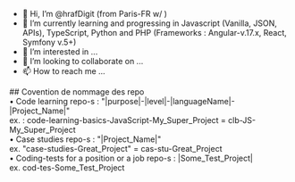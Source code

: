 - 👋 Hi, I’m @hrafDigit (from Paris-FR w/ )
- 🌱 I’m currently learning and progressing in Javascript (Vanilla, JSON, APIs), TypeScript, Python and PHP (Frameworks : Angular-v.17.x, React, Symfony v.5+)
- 👀 I’m interested in ...
- 💞️ I’m looking to collaborate on ...
- 📫 How to reach me ...

<!---
hrafDigit/hrafDigit is a ✨ special ✨ repository because its `README.md` (this file) appears on your GitHub profile.
You can click the Preview link to take a look at your changes.
--->


## Covention de nommage des repo   
• Code learning repo-s : "|purpose|-|level|-|languageName|-|Project_Name|"   
ex. : code-learning-basics-JavaScript-My_Super_Project = clb-JS-My_Super_Project   
• Case studies repo-s : "|Project_Name|"   
ex. "case-studies-Great_Project" = cas-stu-Great_Project   
• Coding-tests for a position or a job repo-s : |Some_Test_Project|    
ex. cod-tes-Some_Test_Project   
